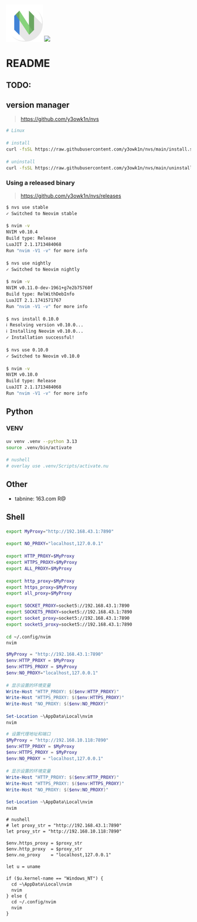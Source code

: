 <img src="./apps-neovim-icon-1024x1024.png" data-canonical-src="https://camo.githubusercontent.com/..." width="100" height="100" />

<!-- <img src="https://neovim.io/logos/neovim-mark-flat.png" align="right" width="100" /> -->
<img src="https://neovim.io/logos/neovim-mark-flat.png" width="100" />

# README

## TODO:

## version manager

> https://github.com/y3owk1n/nvs

```bash
# Linux

# install
curl -fsSL https://raw.githubusercontent.com/y3owk1n/nvs/main/install.sh | bash

# uninstall
curl -fsSL https://raw.githubusercontent.com/y3owk1n/nvs/main/uninstall.sh | bash
```

### Using a released binary

> https://github.com/y3owk1n/nvs/releases

```bash
$ nvs use stable
✓ Switched to Neovim stable

$ nvim -v
NVIM v0.10.4
Build type: Release
LuaJIT 2.1.1713484068
Run "nvim -V1 -v" for more info

$ nvs use nightly
✓ Switched to Neovim nightly

$ nvim -v
NVIM v0.11.0-dev-1961+g7e2b75760f
Build type: RelWithDebInfo
LuaJIT 2.1.1741571767
Run "nvim -V1 -v" for more info

$ nvs install 0.10.0
ℹ Resolving version v0.10.0...
ℹ Installing Neovim v0.10.0...
✓ Installation successful!

$ nvs use 0.10.0
✓ Switched to Neovim v0.10.0

$ nvim -v
NVIM v0.10.0
Build type: Release
LuaJIT 2.1.1713484068
Run "nvim -V1 -v" for more info
```

## Python

### VENV

```bash
uv venv .venv --python 3.13
source .venv/bin/activate

# nushell
# overlay use .venv/Scripts/activate.nu
```

## Other

- tabnine: 163.com R@

## Shell

```bash
export MyProxy="http://192.168.43.1:7890"

export NO_PROXY="localhost,127.0.0.1"

export HTTP_PROXY=$MyProxy
export HTTPS_PROXY=$MyProxy
export ALL_PROXY=$MyProxy

export http_proxy=$MyProxy
export https_proxy=$MyProxy
export all_proxy=$MyProxy

export SOCKET_PROXY=socket5://192.168.43.1:7890
export SOCKET5_PROXY=socket5://192.168.43.1:7890
export socket_proxy=socket5://192.168.43.1:7890
export socket5_proxy=socket5://192.168.43.1:7890

cd ~/.config/nvim
nvim
```

```powershell
$MyProxy = "http://192.168.43.1:7890"
$env:HTTP_PROXY = $MyProxy
$env:HTTPS_PROXY = $MyProxy
$env:NO_PROXY="localhost,127.0.0.1"

# 显示设置的环境变量
Write-Host "HTTP_PROXY: $($env:HTTP_PROXY)"
Write-Host "HTTPS_PROXY: $($env:HTTPS_PROXY)"
Write-Host "NO_PROXY: $($env:NO_PROXY)"

Set-Location ~\AppData\Local\nvim
nvim
```

```powershell
# 设置代理地址和端口
$MyProxy = "http://192.168.10.118:7890"
$env:HTTP_PROXY = $MyProxy
$env:HTTPS_PROXY = $MyProxy
$env:NO_PROXY = "localhost,127.0.0.1"

# 显示设置的环境变量
Write-Host "HTTP_PROXY: $($env:HTTP_PROXY)"
Write-Host "HTTPS_PROXY: $($env:HTTPS_PROXY)"
Write-Host "NO_PROXY: $($env:NO_PROXY)"

Set-Location ~\AppData\Local\nvim
nvim
```

```nushell
# nushell
# let proxy_str = "http://192.168.43.1:7890"
let proxy_str = "http://192.168.10.118:7890"

$env.https_proxy = $proxy_str
$env.http_proxy  = $proxy_str
$env.no_proxy    = "localhost,127.0.0.1"

let u = uname

if ($u.kernel-name == "Windows_NT") {
  cd ~\AppData\Local\nvim
  nvim
} else {
  cd ~/.config/nvim
  nvim
}
```
